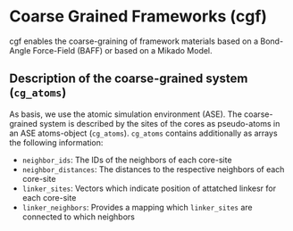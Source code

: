 # Coarse Grained Frameworks (cgf)

cgf enables the coarse-graining of framework materials based on a Bond-Angle Force-Field (BAFF) or based on a Mikado Model.

## Description of the coarse-grained system (`cg_atoms`)
As basis, we use the atomic simulation environment (ASE). The coarse-grained system is described by the sites of the cores as pseudo-atoms in an ASE atoms-object (`cg_atoms`).
`cg_atoms` contains additionally as arrays the following information:
- `neighbor_ids`: The IDs of the neighbors of each core-site
- `neighbor_distances`:  The distances to the respective neighbors of each core-site
- `linker_sites`: Vectors which indicate position of attatched linkesr for each core-site
- `linker_neighbors`: Provides a mapping which `linker_sites` are connected to which neighbors